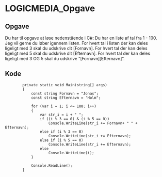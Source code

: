 # LOGICMEDIA_Opgave
## Opgave
Du har til opgave at løse nedenstående i C#: 
   Du har en liste af tal fra 1 - 100. 
   Jeg vil gerne du løber igennem listen. 
   For hvert tal i listen der kan deles ligeligt med 3 skal du udskrive dit [Fornavn]. 
   For hvert tal der kan deles ligeligt med 5 skal du udskrive dit [Efternavn]. 
   For hvert tal der kan deles ligeligt med 3 OG 5 skal du udskrive “[Fornavn][Efternavn]”. 


## Kode
```
        private static void Main(string[] args)
        {
            const string Fornavn = "Jonas";
            const string Efternavn = "Holm";

            for (var i = 1; i <= 100; i++)
            {
                var str_i = i + " ";
                if ((i % 3 == 0) & (i % 5 == 0))
                    Console.WriteLine(str_i += Fornavn+ " " + Efternavn);
                else if (i % 3 == 0)
                    Console.WriteLine(str_i += Efternavn);
                else if (i % 5 == 0)
                    Console.WriteLine(str_i += Efternavn);
                else
                    Console.WriteLine(i);
            }

            Console.ReadLine();
        }
```

